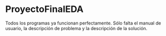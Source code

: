 # ProyectoFinalEDA
Todos los programas ya funcionan perfectamente.
Sólo falta el manual de usuario, la descripción de problema y la descripción de la solución.
